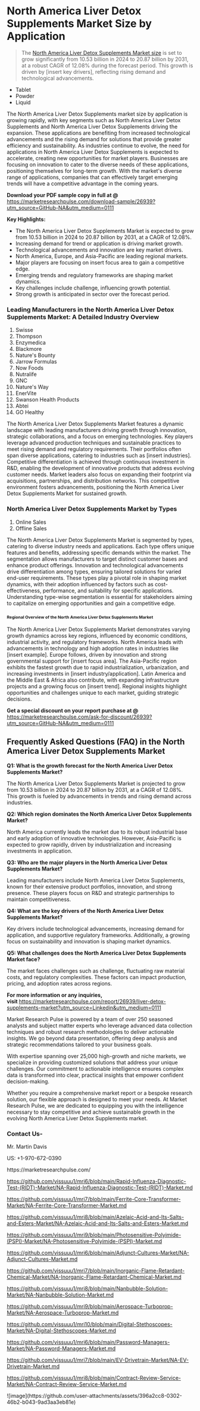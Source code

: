 <h1>North America Liver Detox Supplements Market&nbsp;Size by Application</h1><blockquote><p>The <a href="https://marketresearchpulse.com/download-sample/26939?utm_source=GitHub-NA&amp;utm_medium=0111">North America Liver Detox Supplements Market size</a> is set to grow significantly from 10.53 billion in 2024 to 20.87 billion by 2031, at a robust CAGR of 12.08% during the forecast period. This growth is driven by [insert key drivers], reflecting rising demand and technological advancements.</p></blockquote><ul><li>Tablet<li> Powder<li> Liquid</li></ul><p>The North America Liver Detox Supplements market size by application is growing rapidly, with key segments such as North America Liver Detox Supplements and North America Liver Detox Supplements driving the expansion. These applications are benefiting from increased technological advancements and the rising demand for solutions that provide greater efficiency and sustainability. As industries continue to evolve, the need for applications in North America Liver Detox Supplements is expected to accelerate, creating new opportunities for market players. Businesses are focusing on innovation to cater to the diverse needs of these applications, positioning themselves for long-term growth. With the market's diverse range of applications, companies that can effectively target emerging trends will have a competitive advantage in the coming years.</p><p><strong>Download your PDF sample copy in full at @ </strong><a href="https://marketresearchpulse.com/download-sample/26939?utm_source=GitHub-NA&amp;utm_medium=0111">https://marketresearchpulse.com/download-sample/26939?utm_source=GitHub-NA&amp;utm_medium=0111</a></p><p><strong>Key Highlights: </strong></p><ul><li>The North America Liver Detox Supplements Market is expected to grow from 10.53 billion in 2024 to 20.87 billion by 2031, at a CAGR of 12.08%.</li><li>Increasing demand for trend or application is driving market growth.</li><li>Technological advancements and innovation are key market drivers.</li><li>North America, Europe, and Asia-Pacific are leading regional markets.</li><li>Major players are focusing on insert focus area to gain a competitive edge.</li><li>Emerging trends and regulatory frameworks are shaping market dynamics.</li><li>Key challenges include challenge, influencing growth potential.</li><li>Strong growth is anticipated in sector over the forecast period.</li></ul><h3>Leading Manufacturers in the North America Liver Detox Supplements Market: A Detailed Industry Overview</h3><ol><li>Swisse</li><li>Thompson</li><li>Enzymedica</li><li>Blackmore</li><li>Nature's Bounty</li><li>Jarrow Formulas</li><li>Now Foods</li><li>Nutralife</li><li>GNC</li><li>Nature's Way</li><li>EnerVite</li><li>Swanson Health Products</li><li>Abtei</li><li>GO Healthy</li></ol><div class="flex max-w-full flex-col flex-grow"><div class="min-h-8 text-message flex w-full flex-col items-end gap-2 whitespace-normal break-words [.text-message+&amp;]:mt-5" dir="auto" data-message-author-role="assistant" data-message-id="fd8432e4-4910-450d-b182-61b7bfb0a01f" data-message-model-slug="gpt-4o"><div class="flex w-full flex-col gap-1 empty:hidden first:pt-[3px]"><div class="markdown prose w-full break-words dark:prose-invert light"><p>The North America Liver Detox Supplements Market features a dynamic landscape with leading manufacturers driving growth through innovation, strategic collaborations, and a focus on emerging technologies. Key players leverage advanced production techniques and sustainable practices to meet rising demand and regulatory requirements. Their portfolios often span diverse applications, catering to industries such as [insert industries]. Competitive differentiation is achieved through continuous investment in R&amp;D, enabling the development of innovative products that address evolving customer needs. Market leaders also focus on expanding their footprint via acquisitions, partnerships, and distribution networks. This competitive environment fosters advancements, positioning the North America Liver Detox Supplements Market for sustained growth.</p></div></div></div></div><h3>North America Liver Detox Supplements Market by Types</h3><ol><li>Online Sales<li> Offline Sales</li></ol><div class="flex max-w-full flex-col flex-grow"><div class="min-h-8 text-message flex w-full flex-col items-end gap-2 whitespace-normal break-words [.text-message+&amp;]:mt-5" dir="auto" data-message-author-role="assistant" data-message-id="084470be-0bb7-4664-bddf-5156b4f41249" data-message-model-slug="gpt-4o-mini"><div class="flex w-full flex-col gap-1 empty:hidden first:pt-[3px]"><div class="markdown prose w-full break-words dark:prose-invert light"><p>The North America Liver Detox Supplements Market is segmented by types, catering to diverse industry needs and applications. Each type offers unique features and benefits, addressing specific demands within the market. The segmentation allows manufacturers to target distinct customer bases and enhance product offerings. Innovation and technological advancements drive differentiation among types, ensuring tailored solutions for varied end-user requirements. These types play a pivotal role in shaping market dynamics, with their adoption influenced by factors such as cost-effectiveness, performance, and suitability for specific applications. Understanding type-wise segmentation is essential for stakeholders aiming to capitalize on emerging opportunities and gain a competitive edge.</p></div></div></div></div><h3><span style="font-size: 11px;">Regional Overview of the North America Liver Detox Supplements Market</span></h3><div class="flex max-w-full flex-col flex-grow"><div class="min-h-8 text-message flex w-full flex-col items-end gap-2 whitespace-normal break-words [.text-message+&amp;]:mt-5" dir="auto" data-message-author-role="assistant" data-message-id="e9038762-ce64-4e30-91c9-9bd413514231" data-message-model-slug="gpt-4o-mini"><div class="flex w-full flex-col gap-1 empty:hidden first:pt-[3px]"><div class="markdown prose w-full break-words dark:prose-invert light"><p>The North America Liver Detox Supplements Market demonstrates varying growth dynamics across key regions, influenced by economic conditions, industrial activity, and regulatory frameworks. North America leads with advancements in technology and high adoption rates in industries like [insert example]. Europe follows, driven by innovation and strong governmental support for [insert focus area]. The Asia-Pacific region exhibits the fastest growth due to rapid industrialization, urbanization, and increasing investments in [insert industry/application]. Latin America and the Middle East &amp; Africa also contribute, with expanding infrastructure projects and a growing focus on [insert trend]. Regional insights highlight opportunities and challenges unique to each market, guiding strategic decisions.</p></div></div></div></div><p><strong>Get a special discount on your report purchase at @ </strong><a href="https://marketresearchpulse.com/ask-for-discount/26939?utm_source=GitHub-NA&amp;utm_medium=0111">https://marketresearchpulse.com/ask-for-discount/26939?utm_source=GitHub-NA&amp;utm_medium=0111</a></p><h2>Frequently Asked Questions (FAQ) in the North America Liver Detox Supplements Market</h2><p><strong>Q1: What is the growth forecast for the North America Liver Detox Supplements Market?</strong></p><p>The North America Liver Detox Supplements Market is projected to grow from 10.53 billion in 2024 to 20.87 billion by 2031, at a CAGR of 12.08%. This growth is fueled by advancements in trends and rising demand across industries.</p><p><strong>Q2: Which region dominates the North America Liver Detox Supplements Market?</strong></p><p>North America currently leads the market due to its robust industrial base and early adoption of innovative technologies. However, Asia-Pacific is expected to grow rapidly, driven by industrialization and increasing investments in application.</p><p><strong>Q3: Who are the major players in the North America Liver Detox Supplements Market?</strong></p><p>Leading manufacturers include North America Liver Detox Supplements, known for their extensive product portfolios, innovation, and strong presence. These players focus on R&amp;D and strategic partnerships to maintain competitiveness.</p><p><strong>Q4: What are the key drivers of the North America Liver Detox Supplements Market?</strong></p><p>Key drivers include technological advancements, increasing demand for application, and supportive regulatory frameworks. Additionally, a growing focus on sustainability and innovation is shaping market dynamics.</p><p><strong>Q5: What challenges does the North America Liver Detox Supplements Market face?</strong></p><p>The market faces challenges such as challenge, fluctuating raw material costs, and regulatory complexities. These factors can impact production, pricing, and adoption rates across regions.</p><p><strong>For more information or any inquiries, visit&nbsp;</strong><a href="https://marketresearchpulse.com/report/26939/liver-detox-supplements-market?utm_source=Linkedin&utm_medium=0111">https://marketresearchpulse.com/report/26939/liver-detox-supplements-market?utm_source=Linkedin&utm_medium=0111</a></p><p>Market Research Pulse is powered by a team of over 250 seasoned analysts and subject matter experts who leverage advanced data collection techniques and robust research methodologies to deliver actionable insights. We go beyond data presentation, offering deep analysis and strategic recommendations tailored to your business goals.</p><p>With expertise spanning over 25,000 high-growth and niche markets, we specialize in providing customized solutions that address your unique challenges. Our commitment to actionable intelligence ensures complex data is transformed into clear, practical insights that empower confident decision-making.</p><p>Whether you require a comprehensive market report or a bespoke research solution, our flexible approach is designed to meet your needs. At Market Research Pulse, we are dedicated to equipping you with the intelligence necessary to stay competitive and achieve sustainable growth in the evolving North America Liver Detox Supplements market.</p><h3><strong>Contact Us-</strong></h3><p>Mr. Martin Davis</p><p>US: +1-970-672-0390</p><p>https://marketresearchpulse.com/</p><p><a href="https://github.com/vissuuu1/mri6/blob/main/Rapid-Influenza-Diagnostic-Test-(RIDT)-Market/NA-Rapid-Influenza-Diagnostic-Test-(RIDT)-Market.md">https://github.com/vissuuu1/mri6/blob/main/Rapid-Influenza-Diagnostic-Test-(RIDT)-Market/NA-Rapid-Influenza-Diagnostic-Test-(RIDT)-Market.md</a></p><p><a href="https://github.com/vissuuu1/mri7/blob/main/Ferrite-Core-Transformer-Market/NA-Ferrite-Core-Transformer-Market.md">https://github.com/vissuuu1/mri7/blob/main/Ferrite-Core-Transformer-Market/NA-Ferrite-Core-Transformer-Market.md</a></p><p><a href="https://github.com/vissuuu1/mri8/blob/main/Azelaic-Acid-and-Its-Salts-and-Esters-Market/NA-Azelaic-Acid-and-Its-Salts-and-Esters-Market.md">https://github.com/vissuuu1/mri8/blob/main/Azelaic-Acid-and-Its-Salts-and-Esters-Market/NA-Azelaic-Acid-and-Its-Salts-and-Esters-Market.md</a></p><p><a href="https://github.com/vissuuu1/mri9/blob/main/Photosensitive-Polyimide-(PSPI)-Market/NA-Photosensitive-Polyimide-(PSPI)-Market.md">https://github.com/vissuuu1/mri9/blob/main/Photosensitive-Polyimide-(PSPI)-Market/NA-Photosensitive-Polyimide-(PSPI)-Market.md</a></p><p><a href="https://github.com/vissuuu1/mri6/blob/main/Adjunct-Cultures-Market/NA-Adjunct-Cultures-Market.md">https://github.com/vissuuu1/mri6/blob/main/Adjunct-Cultures-Market/NA-Adjunct-Cultures-Market.md</a></p><p><a href="https://github.com/vissuuu1/mri7/blob/main/Inorganic-Flame-Retardant-Chemical-Market/NA-Inorganic-Flame-Retardant-Chemical-Market.md">https://github.com/vissuuu1/mri7/blob/main/Inorganic-Flame-Retardant-Chemical-Market/NA-Inorganic-Flame-Retardant-Chemical-Market.md</a></p><p><a href="https://github.com/vissuuu1/mri8/blob/main/Nanbubble-Solution-Market/NA-Nanbubble-Solution-Market.md">https://github.com/vissuuu1/mri8/blob/main/Nanbubble-Solution-Market/NA-Nanbubble-Solution-Market.md</a></p><p><a href="https://github.com/vissuuu1/mri9/blob/main/Aerospace-Turboprop-Market/NA-Aerospace-Turboprop-Market.md">https://github.com/vissuuu1/mri9/blob/main/Aerospace-Turboprop-Market/NA-Aerospace-Turboprop-Market.md</a></p><p><a href="https://github.com/vissuuu1/mri10/blob/main/Digital-Stethoscopes-Market/NA-Digital-Stethoscopes-Market.md">https://github.com/vissuuu1/mri10/blob/main/Digital-Stethoscopes-Market/NA-Digital-Stethoscopes-Market.md</a></p><p><a href="https://github.com/vissuuu1/mri6/blob/main/Password-Managers-Market/NA-Password-Managers-Market.md">https://github.com/vissuuu1/mri6/blob/main/Password-Managers-Market/NA-Password-Managers-Market.md</a></p><p><a href="https://github.com/vissuuu1/mri7/blob/main/EV-Drivetrain-Market/NA-EV-Drivetrain-Market.md">https://github.com/vissuuu1/mri7/blob/main/EV-Drivetrain-Market/NA-EV-Drivetrain-Market.md</a></p><p><a href="https://github.com/vissuuu1/mri8/blob/main/Contract-Review-Service-Market/NA-Contract-Review-Service-Market.md">https://github.com/vissuuu1/mri8/blob/main/Contract-Review-Service-Market/NA-Contract-Review-Service-Market.md</a></p>
![image](https://github.com/user-attachments/assets/396a2cc8-0302-46b2-b043-9ad3aa3eb81e)
